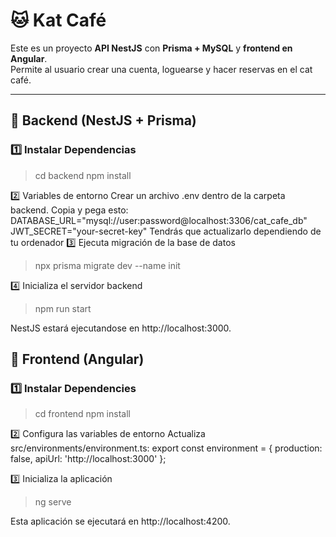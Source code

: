 # 🐱 Kat Café 

Este es un proyecto **API NestJS** con **Prisma + MySQL** y **frontend en Angular**.  
Permite al usuario crear una cuenta, loguearse y hacer reservas en el cat café.


---

## 🚀 Backend (NestJS + Prisma)

### 1️⃣ Instalar Dependencias

> cd backend
> npm install

2️⃣ Variables de entorno
Crear un archivo .env dentro de la carpeta backend.
Copia y pega esto:
DATABASE_URL="mysql://user:password@localhost:3306/cat_cafe_db"
JWT_SECRET="your-secret-key"
Tendrás que actualizarlo dependiendo de tu ordenador
3️⃣ Ejecuta migración de la base de datos
> npx prisma migrate dev --name init

4️⃣ Inicializa el servidor backend
> npm run start

NestJS estará ejecutandose en  http://localhost:3000.

## 🎨 Frontend (Angular)

### 1️⃣ Instalar Dependencies
> cd frontend
> npm install

2️⃣ Configura las variables de entorno
Actualiza src/environments/environment.ts:
export const environment = {
  production: false,
  apiUrl: 'http://localhost:3000'
};

3️⃣ Inicializa la aplicación

> ng serve

Esta aplicación se ejecutará en  http://localhost:4200.


